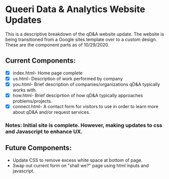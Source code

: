 # Queeri Data & Analytics Website Updates

This is a  descriptive breakdown of the qD&A website update. The website is being transitioned from a Google sites template over to a custom design. These are the component parts as of 10/29/2020.

## Current Components:

- [x] index.html- Home page complete
- [x] us.html- Description of work performed by company
- [x] you.html- Brief description of companies/organizations qD&A typically works with.
- [x] how.html- Brief desciprtion of how qD&A typically approaches problems/projects.
- [x] connect.html- A contact form for visitors to use in order to learn more about qD&A and/or request services. 

### Notes: Initial site is complete. However, making updates to css and Javascript to enhance UX.

## Future Components:
* Update CSS to remove excess white space at bottom of page.
* Swap out current form on "shall we?" page using html inputs and javascript.
